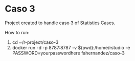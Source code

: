 # Caso 3
Project created to handle caso 3 of Statistics Cases.

How to run:

1. cd ~/r-project/caso-3
2. docker run -d -p 8787:8787 -v $(pwd):/home/rstudio -e PASSWORD=yourpasswordhere fahernandez/caso-3
